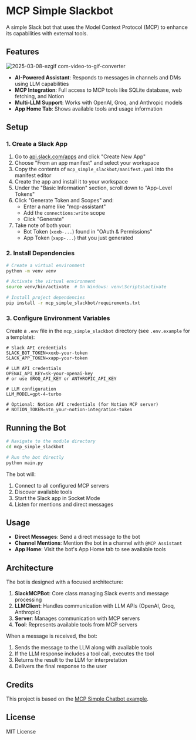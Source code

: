 # MCP Simple Slackbot

A simple Slack bot that uses the Model Context Protocol (MCP) to enhance its capabilities with external tools.

## Features

![2025-03-08-ezgif com-video-to-gif-converter](https://github.com/user-attachments/assets/0e2b6e1c-80f2-48c3-8ca4-1c41f3678478)

- **AI-Powered Assistant**: Responds to messages in channels and DMs using LLM capabilities
- **MCP Integration**: Full access to MCP tools like SQLite database, web fetching, and Notion
- **Multi-LLM Support**: Works with OpenAI, Groq, and Anthropic models
- **App Home Tab**: Shows available tools and usage information

## Setup

### 1. Create a Slack App

1. Go to [api.slack.com/apps](https://api.slack.com/apps) and click "Create New App"
2. Choose "From an app manifest" and select your workspace
3. Copy the contents of `mcp_simple_slackbot/manifest.yaml` into the manifest editor
4. Create the app and install it to your workspace
5. Under the "Basic Information" section, scroll down to "App-Level Tokens"
6. Click "Generate Token and Scopes" and:
   - Enter a name like "mcp-assistant"
   - Add the `connections:write` scope
   - Click "Generate"
7. Take note of both your:
   - Bot Token (`xoxb-...`) found in "OAuth & Permissions"
   - App Token (`xapp-...`) that you just generated

### 2. Install Dependencies

```bash
# Create a virtual environment
python -m venv venv

# Activate the virtual environment
source venv/bin/activate  # On Windows: venv\Scripts\activate

# Install project dependencies
pip install -r mcp_simple_slackbot/requirements.txt
```

### 3. Configure Environment Variables

Create a `.env` file in the `mcp_simple_slackbot` directory (see `.env.example` for a template):

```
# Slack API credentials
SLACK_BOT_TOKEN=xoxb-your-token
SLACK_APP_TOKEN=xapp-your-token

# LLM API credentials
OPENAI_API_KEY=sk-your-openai-key
# or use GROQ_API_KEY or ANTHROPIC_API_KEY

# LLM configuration
LLM_MODEL=gpt-4-turbo

# Optional: Notion API credentials (for Notion MCP server)
# NOTION_TOKEN=ntn_your-notion-integration-token
```

## Running the Bot

```bash
# Navigate to the module directory
cd mcp_simple_slackbot

# Run the bot directly
python main.py
```

The bot will:
1. Connect to all configured MCP servers
2. Discover available tools
3. Start the Slack app in Socket Mode
4. Listen for mentions and direct messages

## Usage

- **Direct Messages**: Send a direct message to the bot
- **Channel Mentions**: Mention the bot in a channel with `@MCP Assistant`
- **App Home**: Visit the bot's App Home tab to see available tools

## Architecture

The bot is designed with a focused architecture:

1. **SlackMCPBot**: Core class managing Slack events and message processing
2. **LLMClient**: Handles communication with LLM APIs (OpenAI, Groq, Anthropic)
3. **Server**: Manages communication with MCP servers
4. **Tool**: Represents available tools from MCP servers

When a message is received, the bot:
1. Sends the message to the LLM along with available tools
2. If the LLM response includes a tool call, executes the tool
3. Returns the result to the LLM for interpretation
4. Delivers the final response to the user

## Credits

This project is based on the [MCP Simple Chatbot example](https://github.com/modelcontextprotocol/python-sdk/tree/main/examples/clients/simple-chatbot).

## License

MIT License
